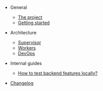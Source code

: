 <!-- markdownlint-disable-next-line first-line-h1 -->
- General

    - [The project](/project)
    - [Getting started](/getting-started)

- Architecture

    - [Supervisor](architecture/supervisor)
    - [Workers](architecture/workers)
    - [DevOps](architecture/devops)

- Internal guides

    - [How to test backend features locally?](internal/testing-backend-locally)

- [Changelog](/CHANGELOG)
